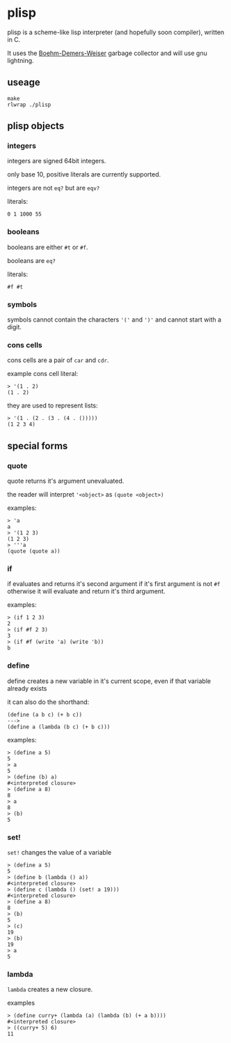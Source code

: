 # plisp

plisp is a scheme-like lisp interpreter (and hopefully soon compiler), written in C.

It uses the [Boehm-Demers-Weiser](https://www.hboehm.info/gc/) garbage
collector and will use gnu lightning.

## useage

```
make
rlwrap ./plisp
```

## plisp objects

### integers

integers are signed 64bit integers.

only base 10, positive literals are currently supported.

integers are not `eq?` but are `eqv?`

literals:

```
0 1 1000 55
```

### booleans

booleans are either `#t` or `#f`.

booleans are `eq?`

literals:

```
#f #t
```

### symbols

symbols cannot contain the characters `'('` and `')'` and cannot start with a digit.

### cons cells

cons cells are a pair of `car` and `cdr`.

example cons cell literal:

```
> '(1 . 2)
(1 . 2)
```

they are used to represent lists:

```
> '(1 . (2 . (3 . (4 . ()))))
(1 2 3 4)
```

## special forms

### quote

quote returns it's argument unevaluated.

the reader will interpret `'<object>` as `(quote <object>)`

examples:

```
> 'a
a
> '(1 2 3)
(1 2 3)
> '''a
(quote (quote a))
```

### if

if evaluates and returns it's second argument if it's first argument is not
`#f` otherwise it will evaluate and return it's third argument.

examples:

```
> (if 1 2 3)
2
> (if #f 2 3)
3
> (if #f (write 'a) (write 'b))
b
```

### define

define creates a new variable in it's current scope, even if that variable already exists

it can also do the shorthand:

```
(define (a b c) (+ b c))
--->
(define a (lambda (b c) (+ b c)))
```

examples:

```
> (define a 5)
5
> a
5
> (define (b) a)
#<interpreted closure>
> (define a 8)
8
> a
8
> (b)
5
```

### set!

`set!` changes the value of a variable

```
> (define a 5)
5
> (define b (lambda () a))
#<interpreted closure>
> (define c (lambda () (set! a 19)))
#<interpreted closure>
> (define a 8)
8
> (b)
5
> (c)
19
> (b)
19
> a
5
```

### lambda

`lambda` creates a new closure.

examples

```
> (define curry+ (lambda (a) (lambda (b) (+ a b))))
#<interpreted closure>
> ((curry+ 5) 6)
11
```
